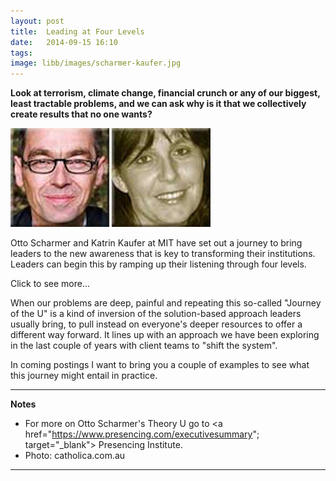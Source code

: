 ```yaml
---
layout: post
title:  Leading at Four Levels
date:   2014-09-15 16:10
tags: 
image: libb/images/scharmer-kaufer.jpg
---
```


**Look at terrorism, climate change, financial crunch or any of our biggest, least tractable problems, and we can ask why is it that we collectively create results that no one wants?**

![](/libb/images/scharmer-kaufer.jpg)

Otto Scharmer and Katrin Kaufer at MIT have set out a journey to bring leaders to the new awareness that is key to transforming their institutions. Leaders can begin this by ramping up their listening through four levels.

<div id="restOfArticle" style="display:none">

They call the first level of listening "downloading". This is centred on your own habit: listening for confirmation of what you already agree with, trapping you in your existing views and behaviours.<br><br>

The ultimate listening at level four is called "presencing". In this your attention moves from "me" to "we" and time seems to slow down as you become connected to a wider sphere. This happens in a sports team in the zone or jazz ensemble finding its groove. From here a new reality can come into being. <br><br>

Level two is factual listening, and level three empathic listening.<br><br>  

Our journey in three main phases begins when we stop "downloading", and move the beam of our attention to immerse ourselves in places of most potential. For this it is usually necessary to leave the centre of your world (your office, your team) and travel to the periphery of the system to find out what matters most to other people intimately involved in the problem.<br><br>

The second phase requires quiet inner reflection on everything to allow a new knowing to emerge in response to the questions: What wants to emerge here? How can we become part of the story of the future, rather than holding onto the story of the past?<br><br>

The third phase explore the future by "doing": preferably something small, speedy and spontaneous that generates feedback from stakeholders and allows you to evolve the idea.<br><br>

</div>
<a onclick="showMoreOrLess(this,'restOfArticle');">Click to see more...</a>

When our problems are deep, painful and repeating this so-called "Journey of the U" is a kind of inversion of the solution-based approach leaders usually bring, to pull instead on everyone's deeper resources to offer a different way forward. It lines up with an approach we have been exploring in the last couple of years with client teams to "shift the system". 

In coming postings I want to bring you a couple of examples to see what this journey might entail in practice.

__________________
<b>Notes</b>  
* For more on Otto Scharmer's Theory U go to <a href="https://www.presencing.com/executivesummary"; target="_blank"> Presencing Institute</a>.  
* Photo: catholica.com.au

__________________










